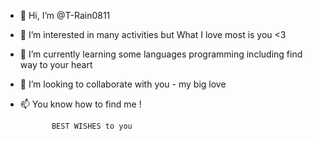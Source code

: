- 👋 Hi, I’m @T-Rain0811
- 👀 I’m interested in many activities but What I love most is you <3
- 🌱 I’m currently learning some languages programming including find way to your heart
- 💞️ I’m looking to collaborate with you - my big love 
- 📫 You know how to find me !

             BEST WISHES to you

<!---
T-Rain0811/T-Rain0811 is a ✨ special ✨ repository because its `README.md` (this file) appears on your GitHub profile.
You can click the Preview link to take a look at your changes.
--->
